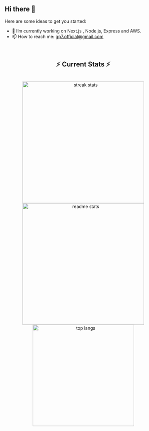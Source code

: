 ## Hi there 👋

Here are some ideas to get you started:

- 🔭 I’m currently working on Next.js , Node.js, Express and AWS.
- 📫 How to reach me: gp7.official@gmail.com

<div align="center"> 

<br/>
  <h2 align="center">⚡ Current Stats ⚡</h2>
<br>
<div align=center>
  <img width=390 src="https://streak-stats.demolab.com/?user=olivemonk&count_private=true&theme=react&border_radius=10" alt="streak stats"/>
  <img width=390 src="https://github-readme-stats.vercel.app/api?username=olivemonk&show_icons=true&theme=react&rank_icon=github&border_radius=10" alt="readme stats" />
  <img width=325 align="center" src="https://github-readme-stats.vercel.app/api/top-langs/?username=olivemonk&hide=HTML&langs_count=8&layout=compact&theme=react&border_radius=10&size_weight=0.5&count_weight=0.5&exclude_repo=github-readme-stats" alt="top langs" />
</div>
<br/><br/>


